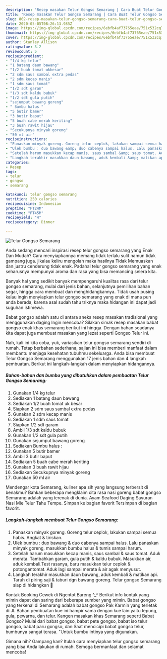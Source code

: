 ```yaml
---
description: "Resep masakan Telur Gongso Semarang | Cara Buat Telur Gongso Semarang Yang Lezat"
title: "Resep masakan Telur Gongso Semarang | Cara Buat Telur Gongso Semarang Yang Lezat"
slug: 802-resep-masakan-telur-gongso-semarang-cara-buat-telur-gongso-semarang-yang-lezat
date: 2020-05-05T08:26:13.985Z
image: https://img-global.cpcdn.com/recipes/6ebfb4af73765eae/751x532cq70/telur-gongso-semarang-foto-resep-utama.jpg
thumbnail: https://img-global.cpcdn.com/recipes/6ebfb4af73765eae/751x532cq70/telur-gongso-semarang-foto-resep-utama.jpg
cover: https://img-global.cpcdn.com/recipes/6ebfb4af73765eae/751x532cq70/telur-gongso-semarang-foto-resep-utama.jpg
author: Stanley Allison
ratingvalue: 3.2
reviewcount: 5
recipeingredient:
- "1/4 kg telur"
- "1 batang daun bawang"
- "1/2 buah tomat ukbesar"
- "2 sdm saus sambal extra pedas"
- "2 sdm kecap manis"
- "1 sdm saus tomat"
- "1/2 sdt garam"
- "1/3 sdt kaldu bubuk"
- "1/2 sdt gula putih"
- "sejumput bawang goreng"
- " Bumbu halus "
- "5 butir bamer"
- "3 butir baput"
- "5 buah cabe merah keriting"
- "3 buah rawit hijau"
- "Secukupnya minyak goreng"
- "50 ml air"
recipeinstructions:
- "Panaskan minyak goreng. Goreng telur ceplok, lakukan sampai semua habis. Angkat &amp; tiriskan."
- "Ulek bumbu : duo bawang &amp; duo cabenya sampai halus. Lalu panaskan minyak goreng, masukkan bumbu halus &amp; tumis sampai harum."
- "Setelah harum masukkan kecap manis, saus sambal &amp; saus tomat. Aduk merata. Tambahkan garam, gula putih &amp; kaldu bubuk. Masukkan air, aduk kembali.Test rasanya, baru masukkan telur ceplok &amp; potongantomat. Aduk lagi sampai merata &amp; air agak menyusut."
- "Langkah terakhir masukkan daun bawang, aduk kembali &amp; matikan api. Taruh di piring saji &amp; taburi dgn bawang goreng. Telur gongso Semarang siap di hidangkan 🍛"
categories:
- Resep
tags:
- telur
- gongso
- semarang

katakunci: telur gongso semarang 
nutrition: 250 calories
recipecuisine: Indonesian
preptime: "PT24M"
cooktime: "PT45M"
recipeyield: "4"
recipecategory: Dinner

---
```



![Telur Gongso Semarang](https://img-global.cpcdn.com/recipes/6ebfb4af73765eae/751x532cq70/telur-gongso-semarang-foto-resep-utama.jpg)

Anda sedang mencari inspirasi resep telur gongso semarang yang Enak Dan Mudah? Cara menyiapkannya memang tidak terlalu sulit namun tidak gampang juga. jikalau keliru mengolah maka hasilnya Tidak Memuaskan dan justru cenderung tidak enak. Padahal telur gongso semarang yang enak seharusnya mempunyai aroma dan rasa yang bisa memancing selera kita.

Banyak hal yang sedikit banyak mempengaruhi kualitas rasa dari telur gongso semarang, mulai dari jenis bahan, selanjutnya pemilihan bahan segar, hingga cara membuat dan menghidangkannya. Tidak usah pusing kalau ingin menyiapkan telur gongso semarang yang enak di mana pun anda berada, karena asal sudah tahu triknya maka hidangan ini dapat jadi suguhan istimewa.

Babat gongso adalah satu di antara aneka resep masakan tradisional yang menggunakan daging Ingin mencoba? Silakan simak resep masakan babat gongso enak khas semarang berikut ini hingga. Dengan bahan seadanya kita dapat juga membuat masakan yang lezat seperti Gongso Telur ini.


Nah, kali ini kita coba, yuk, variasikan telur gongso semarang sendiri di rumah. Tetap berbahan sederhana, sajian ini bisa memberi manfaat dalam membantu menjaga kesehatan tubuhmu sekeluarga. Anda bisa membuat Telur Gongso Semarang menggunakan 17 jenis bahan dan 4 langkah pembuatan. Berikut ini langkah-langkah dalam menyiapkan hidangannya.

<!--inarticleads1-->

##### Bahan-bahan dan bumbu yang dibutuhkan dalam pembuatan Telur Gongso Semarang:

1. Gunakan 1/4 kg telur
1. Sediakan 1 batang daun bawang
1. Sediakan 1/2 buah tomat uk.besar
1. Siapkan 2 sdm saus sambal extra pedas
1. Gunakan 2 sdm kecap manis
1. Sediakan 1 sdm saus tomat
1. Siapkan 1/2 sdt garam
1. Ambil 1/3 sdt kaldu bubuk
1. Gunakan 1/2 sdt gula putih
1. Gunakan sejumput bawang goreng
1. Sediakan  Bumbu halus :
1. Gunakan 5 butir bamer
1. Ambil 3 butir baput
1. Sediakan 5 buah cabe merah keriting
1. Gunakan 3 buah rawit hijau
1. Sediakan Secukupnya minyak goreng
1. Gunakan 50 ml air


Mendengar kota Semarang, kuliner apa sih yang langsung terbersit di benakmu? Bahkan beberapa mengklaim cita rasa nasi goreng babat gongso Semarang adalah yang terenak di dunia. Ayam Seafood Daging Sayuran Nasi Mie Telur Tahu Tempe. Simpan ke bagian favorit Tersimpan di bagian favorit. 

<!--inarticleads2-->

##### Langkah-langkah membuat Telur Gongso Semarang:

1. Panaskan minyak goreng. Goreng telur ceplok, lakukan sampai semua habis. Angkat &amp; tiriskan.
1. Ulek bumbu : duo bawang &amp; duo cabenya sampai halus. Lalu panaskan minyak goreng, masukkan bumbu halus &amp; tumis sampai harum.
1. Setelah harum masukkan kecap manis, saus sambal &amp; saus tomat. Aduk merata. Tambahkan garam, gula putih &amp; kaldu bubuk. Masukkan air, aduk kembali.Test rasanya, baru masukkan telur ceplok &amp; potongantomat. Aduk lagi sampai merata &amp; air agak menyusut.
1. Langkah terakhir masukkan daun bawang, aduk kembali &amp; matikan api. Taruh di piring saji &amp; taburi dgn bawang goreng. Telur gongso Semarang siap di hidangkan 🍛


Kontak Booking Cewek di Ngentot Bareng ^_^ Berikut info kontak yang mimin dapat dan saring dari beberapa sumber yang mimin. Babat gongso yang terkenal di Semarang adalah babat gongso Pak Karmin yang terletak di Jl. Bahan pembuatan kue ini hampir sama dengan kue lain yaitu tepung, gula, pewarna, dan telur. Kangen masakan khas Semarang seperti Babat Gongso? Mulai dari babat gongso, babat pete gongso, babat iso telur gongso, babat paru gongso, dan Saat mencicipi babat gongso telur, bumbunya sangat terasa. &#34;Untuk bumbu intinya yang digunakan. 

Gimana nih? Gampang kan? Itulah cara menyiapkan telur gongso semarang yang bisa Anda lakukan di rumah. Semoga bermanfaat dan selamat mencoba!
